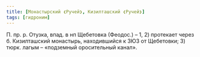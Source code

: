```yaml
---
title: [Монастырский ❮Ручей❯, Кизилташский ❮Ручей❯]
tags: [гидроним]
---
```


П. пр. р. Отузка, впад. в нп Щебетовка (Феодос.) – 1, 2) протекает через б.
Кизилташский монастырь, находившийся к ЗЮЗ от Щебетовки; 3) тюрк. лагым –
«подземный оросительный канал».
